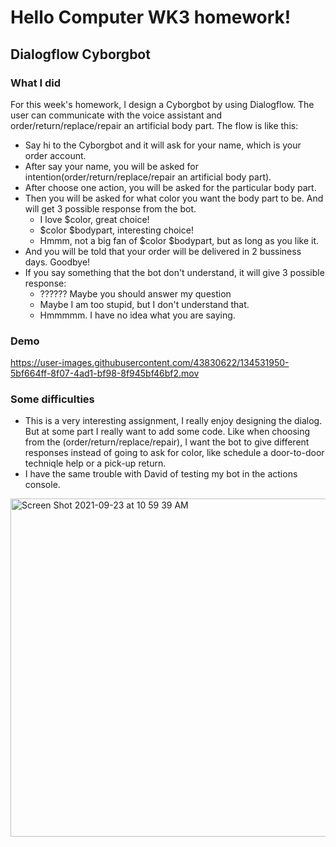 # Hello Computer WK3 homework!
## Dialogflow Cyborgbot

### What I did

For this week's homework, I design a Cyborgbot by using Dialogflow. The user can communicate with the voice assistant and order/return/replace/repair an artificial body part. The flow is like this:
* Say hi to the Cyborgbot and it will ask for your name, which is your order account.
* After say your name, you will be asked for intention(order/return/replace/repair an artificial body part).
* After choose one action, you will be asked for the particular body part.
* Then you will be asked for what color you want the body part to be. And will get 3 possible response from the bot.
  * I love $color, great choice!
  * $color $bodypart, interesting choice!
  * Hmmm, not a big fan of $color $bodypart, but as long as you like it.
* And you will be told that your order will be delivered in 2 bussiness days. Goodbye!
* If you say something that the bot don't understand, it will give 3 possible response:
  * ?????? Maybe you should answer my question
  * Maybe I am too stupid, but I don't understand that.
  * Hmmmmm. I have no idea what you are saying.

### Demo

https://user-images.githubusercontent.com/43830622/134531950-5bf664ff-8f07-4ad1-bf98-8f945bf46bf2.mov

### Some difficulties
* This is a very interesting assignment, I really enjoy designing the dialog. But at some part I really want to add some code. Like when choosing from the (order/return/replace/repair), I want the bot to give different responses instead of going to ask for color, like schedule a door-to-door techniqle help or a pick-up return. 
* I have the same trouble with David of testing my bot in the actions console.
<img width="541" alt="Screen Shot 2021-09-23 at 10 59 39 AM" src="https://user-images.githubusercontent.com/43830622/134531976-d588fc69-8873-473f-8be7-2b230879b1fa.png">


